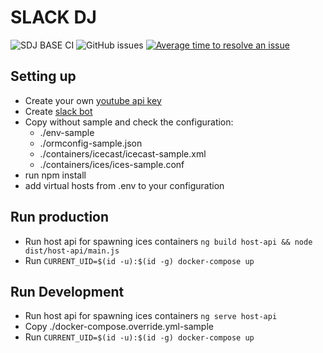 # SLACK DJ

![SDJ BASE CI](https://github.com/Sikora00/sdj-api/workflows/SDJ%20BASE%20CI/badge.svg)
![GitHub issues](https://img.shields.io/github/issues/Sikora00/sdj-api)
[![Average time to resolve an issue](http://isitmaintained.com/badge/resolution/Naereen/badges.svg)](http://isitmaintained.com/project/Sikora00/sdj-api)


## Setting up

- Create your own [youtube api key](https://developers.google.com/youtube/v3/getting-started)
- Create [slack bot](https://api.slack.com/apps)
- Copy without sample and check the configuration:
  - ./env-sample
  - ./ormconfig-sample.json
  - ./containers/icecast/icecast-sample.xml
  - ./containers/ices/ices-sample.conf
- run npm install
- add virtual hosts from .env to your configuration

## Run production

- Run host api for spawning ices containers
  `ng build host-api && node dist/host-api/main.js`
- Run `CURRENT_UID=$(id -u):$(id -g) docker-compose up`

## Run Development

- Run host api for spawning ices containers `ng serve host-api`
- Copy ./docker-compose.override.yml-sample
- Run `CURRENT_UID=$(id -u):$(id -g) docker-compose up`

